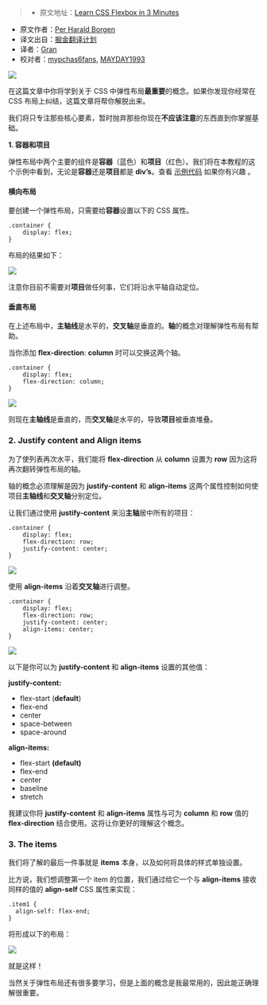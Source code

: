 > * 原文地址：[Learn CSS Flexbox in 3 Minutes](https://medium.com/learning-new-stuff/learn-css-flexbox-in-3-minutes-c616c7070672)
* 原文作者：[Per Harald Borgen](https://medium.com/@perborgen)
* 译文出自：[掘金翻译计划](https://github.com/xitu/gold-miner)
* 译者：[Gran](https://github.com/Graning)
* 校对者：[mypchas6fans](https://github.com/mypchas6fans), [MAYDAY1993](https://github.com/MAYDAY1993)

![](https://cdn-images-1.medium.com/max/800/1*baslR_nGORHYX4STOjhhpg.png)

在这篇文章中你将学到关于 CSS 中弹性布局**最重要**的概念。如果你发现你经常在 CSS 布局上纠结，这篇文章将帮你解脱出来。

我们将只专注那些核心要素，暂时抛弃那些你现在**不应该注意**的东西直到你掌握基础。

**1\. 容器和项目**

弹性布局中两个主要的组件是**容器**（蓝色）和**项目**（红色）。我们将在本教程的这个示例中看到，无论是**容器**还是**项目**都是  **div’s**。查看 [示例代码](https://github.com/perborgen/FlexboxTutorial) 如果你有兴趣 。

#### 横向布局

要创建一个弹性布局，只需要给**容器**设置以下的 CSS 属性。

    .container {
        display: flex;
    }

布局的结果如下：

![](https://cdn-images-1.medium.com/max/800/1*3zzvOetr1fjDrZKEEmo9dA.png)

注意你目前不需要对**项目**做任何事，它们将沿水平轴自动定位。

#### 垂直布局

在上述布局中，**主轴线**是水平的，**交叉轴**是垂直的。**轴**的概念对理解弹性布局有帮助。

当你添加 **flex-direction**: **column** 时可以交换这两个轴。

    .container {
        display: flex;
        flex-direction: column;
    }




![](https://cdn-images-1.medium.com/max/800/1\*yPT-82-JPYk8b2Rh\_3K6sQ.png)


则现在**主轴线**是垂直的，而**交叉轴**是水平的，导致**项目**被垂直堆叠。

### 2\. Justify content and Align items

为了使列表再次水平，我们能将 **flex-direction** 从 **column** 设置为 **row** 因为这将再次翻转弹性布局的轴。

轴的概念必须理解是因为 **justify-content** 和 **align-items** 这两个属性控制如何使项目**主轴线**和**交叉轴**分别定位。

让我们通过使用 **justify-content** 来沿**主轴**居中所有的项目：

    .container {
        display: flex;
        flex-direction: row;
        justify-content: center;
    }

![](https://cdn-images-1.medium.com/max/800/1\*KAFfHDFWCd12qI3TqSS8DQ.png)

使用 **align-items** 沿着**交叉轴**进行调整。

    .container {
        display: flex;
        flex-direction: row;
        justify-content: center;
        align-items: center;
    }

 
![](https://cdn-images-1.medium.com/max/800/1\*S666Y69uJUWgQ0rz8tzjOQ.png)



以下是你可以为 **justify-content** 和 **align-items** 设置的其他值：

**justify-content:**

*   flex-start (**default**)
*   flex-end
*   center
*   space-between
*   space-around

**align-items:**

*   flex-start **(default)**
*   flex-end
*   center
*   baseline
*   stretch

我建议你将 **justify-content** 和 **align-items** 属性与可为 **column** 和 **row** 值的 **flex-direction** 结合使用。这将让你更好的理解这个概念。

### 3\. The items

我们将了解的最后一件事就是 **items** 本身，以及如何将具体的样式单独设置。

比方说，我们想调整第一个 item 的位置，我们通过给它一个与 **align-items** 接收同样的值的 **align-self** CSS 属性来实现：

    .item1 {
      align-self: flex-end;
    }


将形成以下的布局：

![](https://cdn-images-1.medium.com/max/800/1\*-NBG56jX-QKYaga6qiF0eg.png)

就是这样！

当然关于弹性布局还有很多要学习，但是上面的概念是我最常用的，因此能正确理解很重要。

